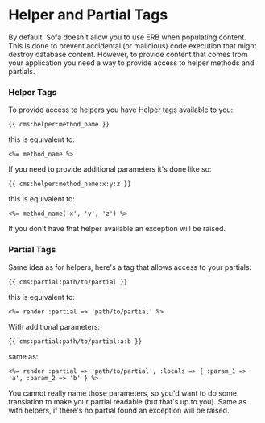 # Helper and Partial Tags

By default, Sofa doesn't allow you to use ERB when populating content. This is done to prevent accidental (or malicious) code execution that might destroy database content. However, to provide content that comes from your application you need a way to provide access to helper methods and partials.

### Helper Tags

To provide access to helpers you have Helper tags available to you:

    {{ cms:helper:method_name }}
    
this is equivalent to:

    <%= method_name %>
    
If you need to provide additional parameters it's done like so:

    {{ cms:helper:method_name:x:y:z }}
    
this is equivalent to:
    
    <%= method_name('x', 'y', 'z') %>
    
If you don't have that helper available an exception will be raised.

### Partial Tags

Same idea as for helpers, here's a tag that allows access to your partials:
    
    {{ cms:partial:path/to/partial }}
    
this is equivalent to:
    
    <%= render :partial => 'path/to/partial' %>
    
With additional parameters:
    
    {{ cms:partial:path/to/partial:a:b }}
    
same as:
    
    <%= render :partial => 'path/to/partial', :locals => { :param_1 => 'a', :param_2 => 'b' } %>
    
You cannot really name those parameters, so you'd want to do some translation to make your partial readable (but that's up to you).
Same as with helpers, if there's no partial found an exception will be raised.
    